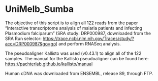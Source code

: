 # UniMelb_Sumba

The objective of this script is to align all 122 reads from the paper “Interactive transcriptome analysis of malaria patients and infecting Plasmodium falciparum” (SRA study: DRP000987, downloaded from the SRA Run selector: https://trace.ncbi.nlm.nih.gov/Traces/study/?acc=DRP000987&go=go) and perform RNASeq analysis.

The pseudoaligner Kallisto was used (v0.43.1) to align all of the 122 samples. The manual for the Kallisto pseudoaligner can be found here: https://pachterlab.github.io/kallisto/manual

Human cDNA was downloaded from ENSEMBL, release 89, through FTP.

